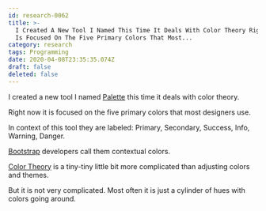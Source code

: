 ```yaml
---
id: research-0062
title: >-
  I Created A New Tool I Named This Time It Deals With Color Theory Right Now It
  Is Focused On The Five Primary Colors That Most...
category: research
tags: Programming
date: 2020-04-08T23:35:35.074Z
draft: false
deleted: false
---
```


I created a new tool I named [Palette](http://catpea.com/palette) this time it deals with color theory.

Right now it is focused on the five primary colors that most designers use.

In context of this tool they are labeled: Primary, Secondary, Success, Info, Warning, Danger.

[Bootstrap](https://getbootstrap.com/) developers call them contextual colors.

[Color Theory](https://www.youtube.com/watch?v=NN5h6Uwtqzw) is a tiny-tiny little bit more complicated than adjusting colors and themes.

But it is not very complicated. Most often it is just a cylinder of hues with colors going around.
